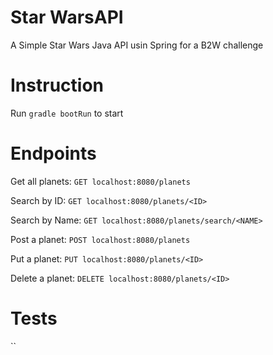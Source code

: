 # Star WarsAPI

A Simple Star Wars Java API usin Spring for a B2W challenge

# Instruction
Run `gradle bootRun` to start

# Endpoints
Get all planets: `GET localhost:8080/planets`

Search by ID: `GET localhost:8080/planets/<ID>`

Search by Name: `GET localhost:8080/planets/search/<NAME>`

Post a planet: `POST localhost:8080/planets`

Put a planet: `PUT localhost:8080/planets/<ID>`

Delete a planet: `DELETE localhost:8080/planets/<ID>`

# Tests
``